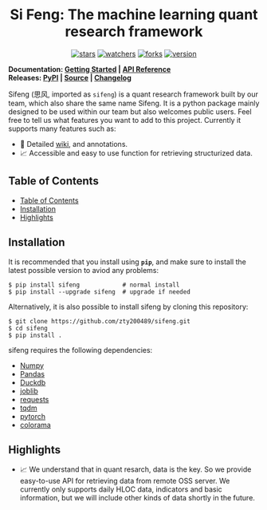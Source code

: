 <h1 align="center">
    Si Feng: The machine learning quant research framework
</h1>

<p align="center">
    <a href="#stars"><img alt="stars" src="https://img.shields.io/github/stars/zty200489/sifeng"></a>
    <a href="#watchers"><img alt="watchers" src="https://img.shields.io/github/watchers/zty200489/sifeng"></a>
    <a href="#forks"><img alt="forks" src="https://img.shields.io/github/forks/zty200489/sifeng"></a>
    <a href="#version"><img alt="version" src="https://img.shields.io/badge/version-0.0.2-74c365"></a>
</p>

**Documentation: [Getting Started](https://zty200489.github.io/sifeng/#/getting-started/README) | [API Reference](https://zty200489.github.io/sifeng/#/api-reference/README)**  
**Releases: [PyPI](https://pypi.org/project/sifeng) | [Source](https://github.com/zty200489/sifeng/tree/master/sifeng) | [Changelog](https://zty200489.github.io/sifeng/#/change-log/README)**

Sifeng (思风, imported as `sifeng`) is a quant research framework built by our team, which also share the same name Sifeng. It is a python package mainly designed to be used within our team but also welcomes public users. Feel free to tell us what features you want to add to this project. Currently it supports many features such as:
- :book: Detailed [wiki](https://zty200489.github.io/sifeng/#/), and annotations.
- :chart_with_upwards_trend: Accessible and easy to use function for retrieving structurized data.

## Table of Contents

- [Table of Contents](#table-of-contents)
- [Installation](#installation)
- [Highlights](#highlights)

## Installation

It is recommended that you install using **`pip`**, and make sure to install the latest possible version to aviod any problems:

```shell
$ pip install sifeng            # normal install
$ pip install --upgrade sifeng  # upgrade if needed
```

Alternatively, it is also possible to install sifeng by cloning this repository:

```shell
$ git clone https://github.com/zty200489/sifeng.git
$ cd sifeng
$ pip install .
```

sifeng requires the following dependencies:

- [Numpy](https://numpy.org/)
- [Pandas](https://pandas.pydata.org/)
- [Duckdb](https://duckdb.org/)
- [joblib](https://pypi.org/project/joblib/)
- [requests](https://github.com/psf/requests)
- [tqdm](https://tqdm.github.io/)
- [pytorch](https://pytorch.org/)
- [colorama](https://github.com/tartley/colorama)

## Highlights

- :chart_with_upwards_trend: We understand that in quant resarch, data is the key. So we provide easy-to-use API for retrieving data from remote OSS server. We currently only supports daily HLOC data, indicators and basic information, but we will include other kinds of data shortly in the future.

